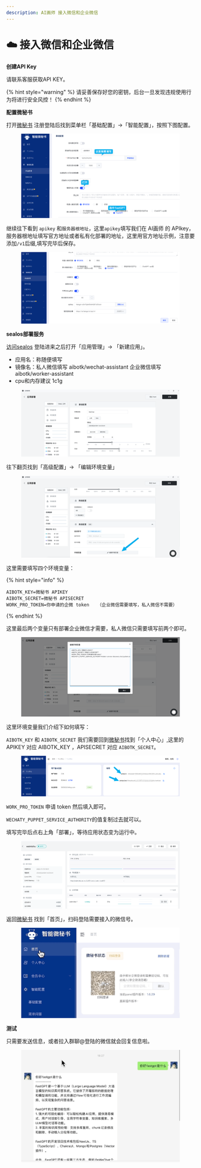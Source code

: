 ```yaml
---
description: AI画师 接入微信和企业微信
---
```


# ☁️ 接入微信和企业微信

**创建API Key**&#x20;

请联系客服获取API KEY。

{% hint style="warning" %}
请妥善保存好您的密钥，后台一旦发现违规使用行为将进行安全风控！
{% endhint %}

**配置微秘书**&#x20;

打开[微秘书](https://wechat.aibotk.com/?r=zWLnZK) 注册登陆后找到菜单栏「基础配置」->「智能配置」，按照下图配置。

<figure><img src="../../../.gitbook/assets/wechat2.png" alt=""><figcaption></figcaption></figure>

继续往下看到 `apikey` 和`服务器根地址`，这里`apikey`填写我们在 AI画师 的 APIkey，服务器根地址填写官方地址或者私有化部署的地址，这里用官方地址示例，注意要添加`/v1`后缀,填写完毕后保存。

<figure><img src="../../../.gitbook/assets/wechat3.png" alt=""><figcaption></figcaption></figure>

**sealos部署服务**

[访问sealos](https://cloud.sealos.io/) 登陆进来之后打开「应用管理」-> 「新建应用」。

* 应用名：称随便填写
* 镜像名：私人微信填写 aibotk/wechat-assistant 企业微信填写 aibotk/worker-assistant
* cpu和内存建议 1c1g

<figure><img src="../../../.gitbook/assets/wechat4.png" alt=""><figcaption></figcaption></figure>

往下翻页找到「高级配置」-> 「编辑环境变量」

<figure><img src="../../../.gitbook/assets/wechat5.png" alt=""><figcaption></figcaption></figure>

这里需要填写四个环境变量：

{% hint style="info" %}
```
AIBOTK_KEY=微秘书 APIKEY
AIBOTK_SECRET=微秘书 APISECRET
WORK_PRO_TOKEN=你申请的企微 token   （企业微信需要填写，私人微信不需要）
```
{% endhint %}

这里最后两个变量只有部署企业微信才需要，私人微信只需要填写前两个即可。

<figure><img src="../../../.gitbook/assets/wechat6.png" alt=""><figcaption></figcaption></figure>

这里环境变量我们介绍下如何填写：

`AIBOTK_KEY` 和 `AIBOTK_SECRET` 我们需要回到[微秘书](https://wechat.aibotk.com/?r=zWLnZK)找到「个人中心」,这里的 APIKEY 对应 AIBOTK\_KEY ，APISECRET 对应 `AIBOTK_SECRET`。

<figure><img src="../../../.gitbook/assets/wechat7.png" alt=""><figcaption></figcaption></figure>

`WORK_PRO_TOKEN` 申请 token 然后填入即可。

`WECHATY_PUPPET_SERVICE_AUTHORITY`的值复制过去就可以。

填写完毕后点右上角「部署」，等待应用状态变为运行中。

<figure><img src="../../../.gitbook/assets/wechat8.png" alt=""><figcaption></figcaption></figure>

返回[微秘书](https://wechat.aibotk.com/?r=zWLnZK) 找到「首页」，扫码登陆需要接入的微信号。

<figure><img src="../../../.gitbook/assets/wechat9.png" alt=""><figcaption></figcaption></figure>

**测试**&#x20;

只需要发送信息，或者拉入群聊@登陆的微信就会回复信息啦。

<figure><img src="../../../.gitbook/assets/wechat10.png" alt=""><figcaption></figcaption></figure>
